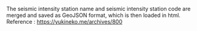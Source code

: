 The seismic intensity station name and seismic intensity station code are merged and saved as GeoJSON format, which is then loaded in html.
Reference : https://yukineko.me/archives/800
